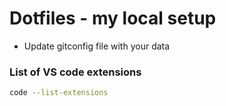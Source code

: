 # Dotfiles - my local setup

* Update gitconfig file with your data

### List of VS code extensions

```bash
code --list-extensions
```
